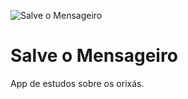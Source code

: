 ![Salve o Mensageiro](https://github.com/ivancrizza/Salve-o-Mensageiro/assets/48035639/adc16a16-5981-4f5a-94fb-03f802131733)
# Salve o Mensageiro
App de estudos sobre os orixás.
